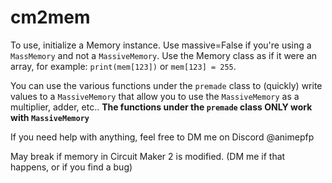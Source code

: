 # cm2mem

To use, initialize a Memory instance. Use massive=False if you're using a ``MassMemory`` and not a ``MassiveMemory``.
Use the Memory class as if it were an array, for example: ``print(mem[123])`` or ``mem[123] = 255``.

You can use the various functions under the ``premade`` class to (quickly) write values to a ``MassiveMemory`` that allow you to use the ``MassiveMemory`` as a multiplier, adder, etc..
**The functions under the ``premade`` class ONLY work with ``MassiveMemory``**

If you need help with anything, feel free to DM me on Discord @animepfp

May break if memory in Circuit Maker 2 is modified. (DM me if that happens, or if you find a bug)